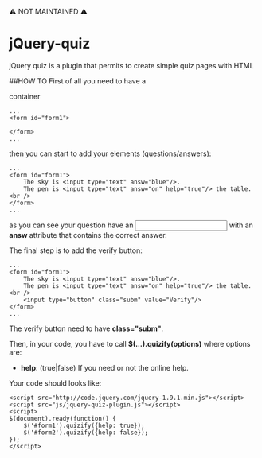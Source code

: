 ⚠️ NOT MAINTAINED ⚠️

jQuery-quiz
===========

jQuery quiz is a plugin that permits to create simple quiz pages with HTML

##HOW TO
First of all you need to have a **<form>** container

    ...
    <form id="form1">
    
    </form>
    ...

then you can start to add your elements (questions/answers):

    ...
    <form id="form1">
        The sky is <input type="text" answ="blue"/>.
        The pen is <input type="text" answ="on" help="true"/> the table.<br />
    </form>
    ...

as you can see your question have an **<input type="text">** with an **answ** attribute that contains the correct answer.

The final step is to add the verify button:

    ...
    <form id="form1">
        The sky is <input type="text" answ="blue"/>.
        The pen is <input type="text" answ="on" help="true"/> the table.<br />
        <input type="button" class="subm" value="Verify"/>
    </form>
    ...

The verify button need to have **class="subm"**.

Then, in your code, you have to call **$(...).quizify(options)** where options are:

* **help**: (true|false) If you need or not the online help.

Your code should looks like:

    <script src="http://code.jquery.com/jquery-1.9.1.min.js"></script>
    <script src="js/jquery-quiz-plugin.js"></script>
    <script>
    $(document).ready(function() {
        $('#form1').quizify({help: true});
        $('#form2').quizify({help: false});
    });
    </script>

